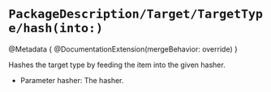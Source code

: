 # ``PackageDescription/Target/TargetType/hash(into:)``

@Metadata {
   @DocumentationExtension(mergeBehavior: override)
}

Hashes the target type by feeding the item into the given hasher.

- Parameter hasher: The hasher.


